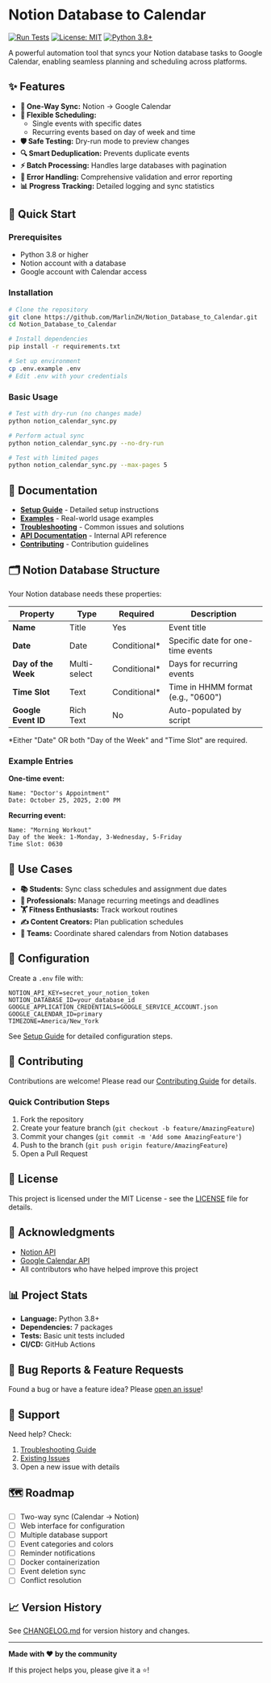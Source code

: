 # Notion Database to Calendar

[![Run Tests](https://github.com/MarlinZH/Notion_Database_to_Calendar/workflows/Run%20Tests/badge.svg)](https://github.com/MarlinZH/Notion_Database_to_Calendar/actions)
[![License: MIT](https://img.shields.io/badge/License-MIT-yellow.svg)](https://opensource.org/licenses/MIT)
[![Python 3.8+](https://img.shields.io/badge/python-3.8+-blue.svg)](https://www.python.org/downloads/)

A powerful automation tool that syncs your Notion database tasks to Google Calendar, enabling seamless planning and scheduling across platforms.

## ✨ Features

- **🔄 One-Way Sync:** Notion → Google Calendar
- **📅 Flexible Scheduling:**
  - Single events with specific dates
  - Recurring events based on day of week and time
- **🛡️ Safe Testing:** Dry-run mode to preview changes
- **🔍 Smart Deduplication:** Prevents duplicate events
- **⚡ Batch Processing:** Handles large databases with pagination
- **🔧 Error Handling:** Comprehensive validation and error reporting
- **📊 Progress Tracking:** Detailed logging and sync statistics

## 🚀 Quick Start

### Prerequisites

- Python 3.8 or higher
- Notion account with a database
- Google account with Calendar access

### Installation

```bash
# Clone the repository
git clone https://github.com/MarlinZH/Notion_Database_to_Calendar.git
cd Notion_Database_to_Calendar

# Install dependencies
pip install -r requirements.txt

# Set up environment
cp .env.example .env
# Edit .env with your credentials
```

### Basic Usage

```bash
# Test with dry-run (no changes made)
python notion_calendar_sync.py

# Perform actual sync
python notion_calendar_sync.py --no-dry-run

# Test with limited pages
python notion_calendar_sync.py --max-pages 5
```

## 📖 Documentation

- **[Setup Guide](docs/SETUP_GUIDE.md)** - Detailed setup instructions
- **[Examples](docs/EXAMPLES.md)** - Real-world usage examples
- **[Troubleshooting](docs/TROUBLESHOOTING.md)** - Common issues and solutions
- **[API Documentation](docs/API.md)** - Internal API reference
- **[Contributing](CONTRIBUTING.md)** - Contribution guidelines

## 🗂️ Notion Database Structure

Your Notion database needs these properties:

| Property | Type | Required | Description |
|----------|------|----------|-------------|
| **Name** | Title | Yes | Event title |
| **Date** | Date | Conditional* | Specific date for one-time events |
| **Day of the Week** | Multi-select | Conditional* | Days for recurring events |
| **Time Slot** | Text | Conditional* | Time in HHMM format (e.g., "0600") |
| **Google Event ID** | Rich Text | No | Auto-populated by script |

*Either "Date" OR both "Day of the Week" and "Time Slot" are required.

### Example Entries

**One-time event:**
```
Name: "Doctor's Appointment"
Date: October 25, 2025, 2:00 PM
```

**Recurring event:**
```
Name: "Morning Workout"
Day of the Week: 1-Monday, 3-Wednesday, 5-Friday
Time Slot: 0630
```

## 🎯 Use Cases

- **📚 Students:** Sync class schedules and assignment due dates
- **💼 Professionals:** Manage recurring meetings and deadlines
- **🏋️ Fitness Enthusiasts:** Track workout routines
- **✍️ Content Creators:** Plan publication schedules
- **👥 Teams:** Coordinate shared calendars from Notion databases

## 🔧 Configuration

Create a `.env` file with:

```env
NOTION_API_KEY=secret_your_notion_token
NOTION_DATABASE_ID=your_database_id
GOOGLE_APPLICATION_CREDENTIALS=GOOGLE_SERVICE_ACCOUNT.json
GOOGLE_CALENDAR_ID=primary
TIMEZONE=America/New_York
```

See [Setup Guide](docs/SETUP_GUIDE.md) for detailed configuration steps.

## 🤝 Contributing

Contributions are welcome! Please read our [Contributing Guide](CONTRIBUTING.md) for details.

### Quick Contribution Steps

1. Fork the repository
2. Create your feature branch (`git checkout -b feature/AmazingFeature`)
3. Commit your changes (`git commit -m 'Add some AmazingFeature'`)
4. Push to the branch (`git push origin feature/AmazingFeature`)
5. Open a Pull Request

## 📝 License

This project is licensed under the MIT License - see the [LICENSE](LICENSE) file for details.

## 🙏 Acknowledgments

- [Notion API](https://developers.notion.com/)
- [Google Calendar API](https://developers.google.com/calendar)
- All contributors who have helped improve this project

## 📊 Project Stats

- **Language:** Python 3.8+
- **Dependencies:** 7 packages
- **Tests:** Basic unit tests included
- **CI/CD:** GitHub Actions

## 🐛 Bug Reports & Feature Requests

Found a bug or have a feature idea? Please [open an issue](https://github.com/MarlinZH/Notion_Database_to_Calendar/issues)!

## 💬 Support

Need help? Check:
1. [Troubleshooting Guide](docs/TROUBLESHOOTING.md)
2. [Existing Issues](https://github.com/MarlinZH/Notion_Database_to_Calendar/issues)
3. Open a new issue with details

## 🗺️ Roadmap

- [ ] Two-way sync (Calendar → Notion)
- [ ] Web interface for configuration
- [ ] Multiple database support
- [ ] Event categories and colors
- [ ] Reminder notifications
- [ ] Docker containerization
- [ ] Event deletion sync
- [ ] Conflict resolution

## 📈 Version History

See [CHANGELOG.md](CHANGELOG.md) for version history and changes.

---

**Made with ❤️ by the community**

If this project helps you, please give it a ⭐!
